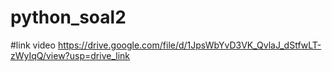 # python_soal2

#link video https://drive.google.com/file/d/1JpsWbYvD3VK_QvlaJ_dStfwLT-zWyIqQ/view?usp=drive_link
